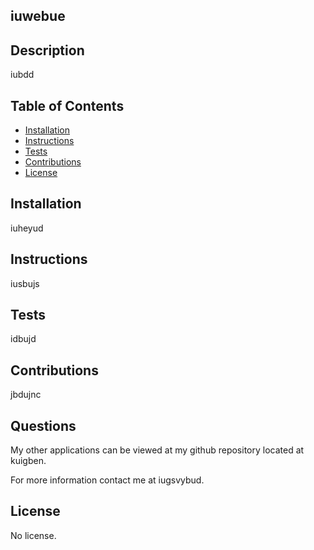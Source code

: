 ## iuwebue 

## Description
iubdd

## Table of Contents

- [Installation](#installation)
- [Instructions](#instructions)
- [Tests](#tests)
- [Contributions](#contributions)
- [License](#license)

## Installation

iuheyud


## Instructions
iusbujs

## Tests

idbujd

## Contributions

jbdujnc 

## Questions

My other applications can be viewed at my github repository located at kuigben.

For more information contact me at iugsvybud.
 
## License
No license.

